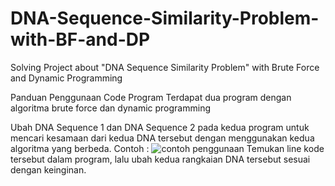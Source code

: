 # DNA-Sequence-Similarity-Problem-with-BF-and-DP
Solving Project about "DNA Sequence Similarity Problem" with Brute Force and Dynamic Programming

Panduan Penggunaan Code Program
Terdapat dua program dengan algoritma brute force dan dynamic programming

Ubah DNA Sequence 1 dan DNA Sequence 2 pada kedua program untuk mencari kesamaan dari kedua DNA tersebut dengan menggunakan kedua algoritma yang berbeda.
Contoh : 
![contoh penggunaan](https://github.com/Faeyns/DNA-Sequence-Similarity-Problem-with-BF-and-DP/assets/107524460/d0186a29-3d6d-4242-acc9-fa1a9a0d73b5)
Temukan line kode tersebut dalam program, lalu ubah kedua rangkaian DNA tersebut sesuai dengan keinginan.
